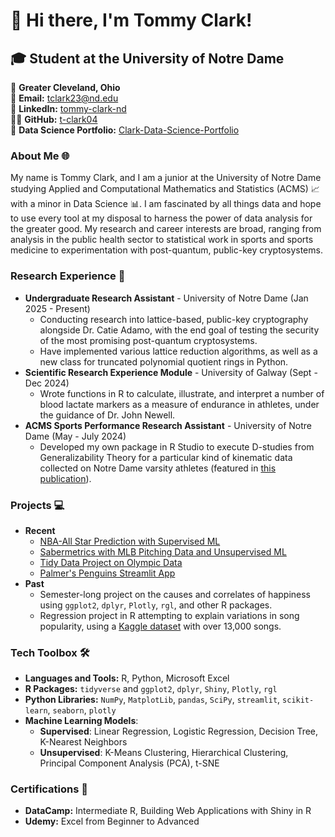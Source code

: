 # 👋 Hi there, I'm Tommy Clark!

## 🎓 Student at the University of Notre Dame

📍 **Greater Cleveland, Ohio**  
📧 **Email:** [tclark23@nd.edu](mailto:tclark23@nd.edu)  
🔗 **LinkedIn:** [tommy-clark-nd](https://www.linkedin.com/in/tommy-clark-nd/)  
👨‍💻 **GitHub:** [t-clark04](https://github.com/t-clark04)  
📂 **Data Science Portfolio:** [Clark-Data-Science-Portfolio](https://github.com/t-clark04/Clark-Data-Science-Portfolio)


### About Me 🌐
My name is Tommy Clark, and I am a junior at the University of Notre Dame studying Applied and Computational Mathematics and Statistics (ACMS) 📈 with a minor in Data Science 📊. I am fascinated by all things data and hope to use every tool at my disposal to harness the power of data analysis for the greater good. My research and career interests are broad, ranging from analysis in the public health sector to statistical work in sports and sports medicine to experimentation with post-quantum, public-key cryptosystems. 


### Research Experience 🌟
- **Undergraduate Research Assistant** - University of Notre Dame (Jan 2025 - Present)
  - Conducting research into lattice-based, public-key cryptography alongside Dr. Catie Adamo, with the end goal of testing the security of the most promising post-quantum cryptosystems.
  - Have implemented various lattice reduction algorithms, as well as a new class for truncated polynomial quotient rings in Python.
- **Scientific Research Experience Module** - University of Galway (Sept - Dec 2024)
  - Wrote functions in R to calculate, illustrate, and interpret a number of blood lactate markers as a measure of endurance in athletes, under the guidance of Dr. John Newell.
- **ACMS Sports Performance Research Assistant** - University of Notre Dame (May - July 2024)
  - Developed my own package in R Studio to execute D-studies from Generalizability Theory for a particular kind of kinematic data collected on Notre Dame varsity athletes (featured in [this publication](https://doi.org/10.3390/sports13030085)).

 
### Projects 💻
- **Recent**
  - [NBA-All Star Prediction with Supervised ML](https://github.com/t-clark04/Clark-Data-Science-Portfolio/tree/main/MLStreamlitApp)
  - [Sabermetrics with MLB Pitching Data and Unsupervised ML](https://github.com/t-clark04/Clark-Data-Science-Portfolio/tree/main/MLUnsupervisedApp)
  - [Tidy Data Project on Olympic Data](https://github.com/t-clark04/Clark-Data-Science-Portfolio/tree/main/TidyData-Project)
  - [Palmer's Penguins Streamlit App](https://github.com/t-clark04/Clark-Data-Science-Portfolio/tree/main/basic-streamlit-app)
- **Past**
  - Semester-long project on the causes and correlates of happiness using ``ggplot2``, ``dplyr``, ``Plotly``, ``rgl``, and other R packages.
  - Regression project in R attempting to explain variations in song popularity, using a [Kaggle dataset](https://www.kaggle.com/datasets/yasserh/song-popularity-dataset) with over 13,000 songs.


### Tech Toolbox 🛠️
- **Languages and Tools:** R, Python, Microsoft Excel
- **R Packages:** ``tidyverse`` and ``ggplot2``, ``dplyr``, ``Shiny``, ``Plotly``, ``rgl``
- **Python Libraries:** ``NumPy``, ``MatplotLib``, ``pandas``, ``SciPy``, ``streamlit``, ``scikit-learn``, ``seaborn``, ``plotly``
- **Machine Learning Models**:
  - **Supervised**: Linear Regression, Logistic Regression, Decision Tree, K-Nearest Neighbors
  - **Unsupervised**: K-Means Clustering, Hierarchical Clustering, Principal Component Analysis (PCA), t-SNE
  

### Certifications 📜
- **DataCamp:** Intermediate R, Building Web Applications with Shiny in R
- **Udemy:** Excel from Beginner to Advanced
